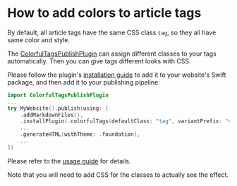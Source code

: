 # How to add colors to article tags

By default, all article tags have the same CSS class `tag`, so they all have same color and style. 

The [ColorfulTagsPublishPlugin](https://github.com/Ze0nC/ColorfulTagsPublishPlugin) can assign different classes to your tags automatically. Then you can give tags different looks with CSS.

Please follow the plugin's [installation guide](https://github.com/Ze0nC/ColorfulTagsPublishPlugin#installation) to add it to your website's Swift package, and then add it to your publishing pipeline:

```swift
import ColorfulTagsPublishPlugin
...
try MyWebsite().publish(using: [
    .addMarkdownFiles(),
    .installPlugin(.colorfulTags(defaultClass: "tag", variantPrefix: "variant", numberOfVariants: 8)),
    ...
    .generateHTML(withTheme: .foundation),
    ...
])
```

Please refer to the [usage guide](https://github.com/Ze0nC/ColorfulTagsPublishPlugin#usage) for details. 

Note that you will need to add CSS for the classes to actually see the effect.

